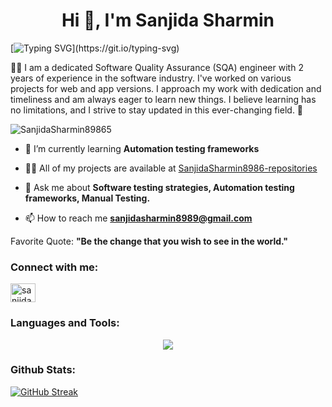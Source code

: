 <h1 align="center">Hi 👋, I'm Sanjida Sharmin</h1>

   [![Typing SVG](https://readme-typing-svg.herokuapp.com?font=Fira+Code&size=18&pause=1000&color=2686B0&center=true&vCenter=true&width=450&lines=Software+Quality+%26+Automation+Engineer.)](https://git.io/typing-svg)


<p>🧑‍💻 I am a dedicated Software Quality Assurance (SQA) engineer with 2 years of experience in the software industry. I've worked on various projects for web and app versions. I approach my work with dedication and timeliness and am always eager to learn new things. I believe learning has no limitations, and I strive to stay updated in this ever-changing field. 🚀</p>

<p align="left"> <img src="https://komarev.com/ghpvc/?username=SanjidaSharmin8986&label=Profile%20views&color=0e75b6&style=flat" alt="SanjidaSharmin89865" /> </p>

- 🌱 I’m currently learning **Automation testing frameworks**

- 👨‍💻 All of my projects are available at [SanjidaSharmin8986-repositories](https://github.com/SanjidaSharmin8986?tab=repositories)

- 💬 Ask me about **Software testing strategies, Automation testing frameworks, Manual Testing.**

- 📫 How to reach me **sanjidasharmin8989@gmail.com**

 Favorite Quote: **"Be the change that you wish to see in the world."**


<h3 align="left">Connect with me:</h3>
<p align="center">

<a href="https://linkedin.com/in/sanjida-sharmin-shrestta" target="blank"><img align="center" src="https://raw.githubusercontent.com/rahuldkjain/github-profile-readme-generator/master/src/images/icons/Social/linked-in-alt.svg" alt="sanjida-sharmin-shrestta" height="30" width="40" /></a>

</p>

<h3 align="left">Languages and Tools: </h3>
<p align="center">
  <a href="">
<img src="https://skillicons.dev/icons?i=java,javascript,git,nodejs,vscode,postman,junit,selenium" />
  </a>
</p>
<h3 align="left"> Github Stats: </h3>

<a href="https://git.io/streak-stats"><img src="https://github-readme-streak-stats.herokuapp.com?user=SanjidaSharmin8986&&theme=dark&hide_border=false" alt="GitHub Streak" /></a>
         
     
        
